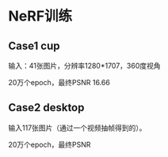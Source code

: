 # NeRF训练



## Case1 cup

输入：41张图片，分辨率1280*1707，360度视角

20万个epoch，最终PSNR 16.66

## Case2 desktop

输入117张图片（通过一个视频抽帧得到的）。

20万个epoch，最终PSNR

